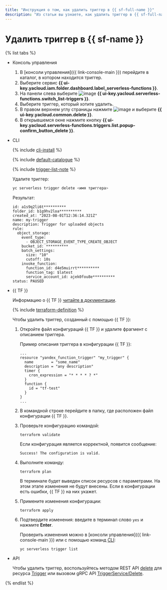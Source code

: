 ```yaml
---
title: "Инструкция о том, как удалить триггер в {{ sf-full-name }}"
description: "Из статьи вы узнаете, как удалить триггер в {{ sf-full-name }}."
---
```


# Удалить триггер в {{ sf-name }}

{% list tabs %}

- Консоль управления

    1. В [консоли управления]({{ link-console-main }}) перейдите в каталог, в котором находится триггер.
    1. Выберите сервис **{{ ui-key.yacloud.iam.folder.dashboard.label_serverless-functions }}**.
    1. На панели слева выберите ![image](../../../_assets/functions/triggers.svg) **{{ ui-key.yacloud.serverless-functions.switch_list-triggers }}**.
    1. Выберите триггер, который хотите удалить.
    1. В правом верхнем углу страницы нажмите ![image](../../../_assets/horizontal-ellipsis.svg) и выберите **{{ ui-key.yacloud.common.delete }}**.
    1. В открывшемся окне нажмите кнопку **{{ ui-key.yacloud.serverless-functions.triggers.list.popup-confirm_button_delete }}**.

- CLI
  
    {% include [cli-install](../../../_includes/cli-install.md) %}
    
    {% include [default-catalogue](../../../_includes/default-catalogue.md) %}

    {% include [trigger-list-note](../../../_includes/functions/trigger-list-note.md) %}
    
    Удалите триггер:
    
    ```bash
    yc serverless trigger delete <имя триггера>
    ```

    Результат:
    
    ```text
    id: a1s9q2li6t**********
    folder_id: b1g9hv2loa**********
    created_at: "2023-08-01T12:36:14.321Z"
    name: my-trigger
    description: Trigger for uploaded objects
    rule:
      object_storage:
        event_type:
          - OBJECT_STORAGE_EVENT_TYPE_CREATE_OBJECT
        bucket_id: **********
        batch_settings:
          size: "10"
          cutoff: 10s
        invoke_function:
          function_id: d4e5muirrt**********
          function_tag: $latest
          service_account_id: ajek0fou8e**********
    status: PAUSED
    ```

- {{ TF }}

  Информацию о {{ TF }} [читайте в документации](../../../tutorials/infrastructure-management/terraform-quickstart.md#install-terraform).

  {% include [terraform-definition](../../../_tutorials/terraform-definition.md) %}

  Чтобы удалить триггер, созданный с помощью {{ TF }}:

  1. Откройте файл конфигураций {{ TF }} и удалите фрагмент с описанием триггера.
     
     Пример описания триггера в конфигурации {{ TF }}:

     ```hcl
     ...
     resource "yandex_function_trigger" "my_trigger" {
       name        = "some_name"
       description = "any description"
       timer {
         cron_expression = "* * * * ? *"
       }
       function {
         id = "tf-test"
       }
     }
     ...
     ```

  1. В командной строке перейдите в папку, где расположен файл конфигурации {{ TF }}.

  1. Проверьте конфигурацию командой:

     ```
     terraform validate
     ```
     
     Если конфигурация является корректной, появится сообщение:
     
     ```
     Success! The configuration is valid.
     ```

  1. Выполните команду:

     ```
     terraform plan
     ```
  
     В терминале будет выведен список ресурсов с параметрами. На этом этапе изменения не будут внесены. Если в конфигурации есть ошибки, {{ TF }} на них укажет.

  1. Примените изменения конфигурации:

     ```
     terraform apply
     ```

  1. Подтвердите изменения: введите в терминал слово `yes` и нажмите **Enter**.

     Проверить изменения можно в [консоли управления]({{ link-console-main }}) или с помощью команд [CLI](../../../cli/quickstart.md):

     ```
     yc serverless trigger list
     ```

- API

  Чтобы удалить триггер, воспользуйтесь методом REST API [delete](../../triggers/api-ref/Trigger/delete.md) для ресурса [Trigger](../../triggers/api-ref/Trigger/index.md) или вызовом gRPC API [TriggerService/Delete](../../triggers/api-ref/grpc/trigger_service.md#Delete).

{% endlist %}
